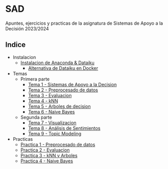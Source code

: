 # SAD

Apuntes, ejercicios y practicas de la asignatura de Sistemas de Apoyo a la Decisión 2023/2024

## Indice

- Instalacion
  - [Instalacion de Anaconda & Dataiku](INSTALACIONES/Instalacion.md)
    - [Alternativa de Dataiku en Docker](INSTALACIONES/Alternativa.md)
- Temas
  - Primera parte
    - [Tema 1 - Sistemas de Apoyo a la Decision](https://github.com/Xabierland/SAD/tree/main/TEMAS/TEMA_1)
    - [Tema 2 - Preprocesado de datos](https://github.com/Xabierland/SAD/tree/main/TEMAS/TEMA_2)
    - [Tema 3 - Evaluacion](https://github.com/Xabierland/SAD/tree/main/TEMAS/TEMA_3)
    - [Tema 4 - kNN](https://github.com/Xabierland/SAD/tree/main/TEMAS/TEMA_4)
    - [Tema 5 - Arboles de decision](https://github.com/Xabierland/SAD/tree/main/TEMAS/TEMA_5)
    - [Tema 6 - Naive Bayes](https://github.com/Xabierland/SAD/tree/main/TEMAS/TEMA_6)
  - Segunda parte
    - [Tema 7 - Visualizacion](https://github.com/Xabierland/SAD/tree/main/TEMAS/TEMA_7)
    - [Tema 8 - Análisis de Sentimientos](https://github.com/Xabierland/SAD/tree/main/TEMAS/TEMA_8)
    - [Tema 9 - Topic Modeling](https://github.com/Xabierland/SAD/tree/main/TEMAS/TEMA_9)
- Practicas
  - [Practica 1 - Preprocesado de datos](https://github.com/Xabierland/SAD/tree/main/PRACTICAS/PRACTICA_1)
  - [Practica 2 - Evaluacion](https://github.com/Xabierland/SAD/tree/main/PRACTICAS/PRACTICA_2)
  - [Practica 3 - kNN y Arboles](https://github.com/Xabierland/SAD/tree/main/PRACTICAS/PRACTICA_3)
  - [Practica 4 - Naive Bayes](https://github.com/Xabierland/SAD/tree/main/PRACTICAS/PRACTICA_4)
